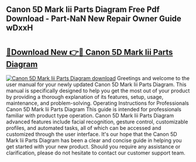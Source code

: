 ## Canon 5D Mark Iii Parts Diagram Free Pdf Download - Part-NaN New Repair Owner Guide wDxxH

# <h2><a href="http://dfstbwd.blite.top/?on=Canon+5D+Mark+Iii+Parts+Diagram">🔗Download New 👉🔴 Canon 5D Mark Iii Parts Diagram</a></h2>

[![Canon 5D Mark Iii Parts Diagram download](https://i.imgur.com/lujVjoI.png)](http://dfstbwd.blite.top/?on=Canon+5D+Mark+Iii+Parts+Diagram)
Greetings and welcome to the user manual for your newly updated Canon 5D Mark Iii Parts Diagram. This manual is specifically designed to help you get the most out of your product by providing a thorough explanation of its features, setup, usage, maintenance, and problem-solving. Operating Instructions for Professionals Canon 5D Mark Iii Parts Diagram This guide is intended for professionals familiar with product type operation. Canon 5D Mark Iii Parts Diagram advanced features include facial recognition, gesture control, customizable profiles, and automated tasks, all of which can be accessed and customized through the user interface. It's our hope that the Canon 5D Mark Iii Parts Diagram has been a clear and concise guide in helping you get started with your new product. Should you require any assistance or clarification, please do not hesitate to contact our customer support team.
